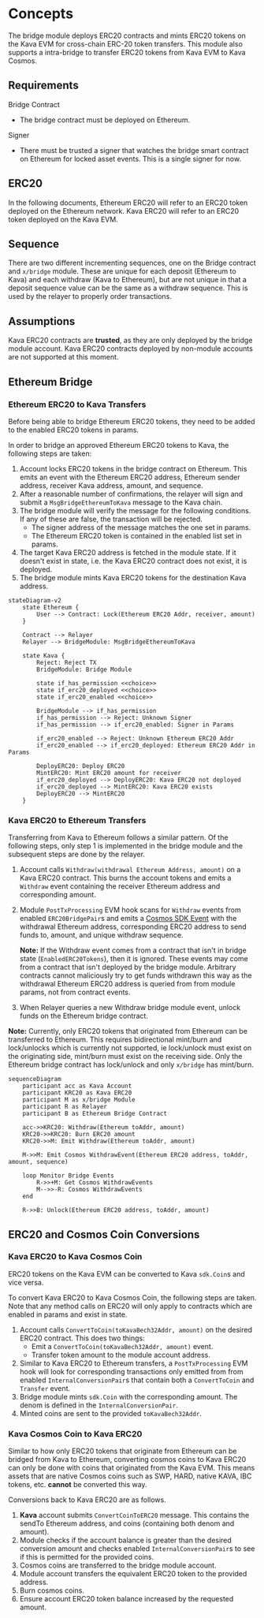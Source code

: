 # Concepts

The bridge module deploys ERC20 contracts and mints ERC20 tokens on the Kava EVM
for cross-chain ERC-20 token transfers. This module also supports a intra-bridge
to transfer ERC20 tokens from Kava EVM to Kava Cosmos.

## Requirements

Bridge Contract

* The bridge contract must be deployed on Ethereum.

Signer

* There must be trusted a signer that watches the bridge smart contract on
  Ethereum for locked asset events. This is a single signer for now.

## ERC20

In the following documents, Ethereum ERC20 will refer to an ERC20 token deployed
on the Ethereum network. Kava ERC20 will refer to an ERC20 token deployed on the
Kava EVM.

## Sequence

There are two different incrementing sequences, one on the Bridge contract and
`x/bridge` module. These are unique for each deposit (Ethereum to Kava) and
each withdraw (Kava to Ethereum), but are not unique in that a deposit sequence
value can be the same as a withdraw sequence. This is used by the relayer to
properly order transactions.

## Assumptions

Kava ERC20 contracts are **trusted**, as they are only deployed by the bridge
module account. Kava ERC20 contracts deployed by non-module accounts are not
supported at this moment.

## Ethereum Bridge

### Ethereum ERC20 to Kava Transfers

Before being able to bridge Ethereum ERC20 tokens, they need to be added to the
enabled ERC20 tokens in params.

In order to bridge an approved Ethereum ERC20 tokens to Kava, the following
steps are taken:

1. Account locks ERC20 tokens in the bridge contract on Ethereum. This emits an
   event with the Ethereum ERC20 address, Ethereum sender address, receiver Kava
   address, amount, and sequence.
2. After a reasonable number of confirmations, the relayer will sign and submit
   a `MsgBridgeEthereumToKava` message to the Kava chain.
3. The bridge module will verify the message for the following conditions. If
   any of these are false, the transaction will be rejected.
   * The signer address of the message matches the one set in params.
   * The Ethereum ERC20 token is contained in the enabled list set in params.
4. The target Kava ERC20 address is fetched in the module state. If it doesn't
   exist in state, i.e. the Kava ERC20 contract does not exist, it is deployed.
5. The bridge module mints Kava ERC20 tokens for the destination Kava address.

```mermaid
stateDiagram-v2
    state Ethereum {
        User --> Contract: Lock(Ethereum ERC20 Addr, receiver, amount)
    }
    
    Contract --> Relayer
    Relayer --> BridgeModule: MsgBridgeEthereumToKava

    state Kava {
        Reject: Reject TX
        BridgeModule: Bridge Module

        state if_has_permission <<choice>>
        state if_erc20_deployed <<choice>>
        state if_erc20_enabled <<choice>>

        BridgeModule --> if_has_permission
        if_has_permission --> Reject: Unknown Signer
        if_has_permission --> if_erc20_enabled: Signer in Params

        if_erc20_enabled --> Reject: Unknown Ethereum ERC20 Addr
        if_erc20_enabled --> if_erc20_deployed: Ethereum ERC20 Addr in Params

        DeployERC20: Deploy ERC20
        MintERC20: Mint ERC20 amount for receiver
        if_erc20_deployed --> DeployERC20: Kava ERC20 not deployed
        if_erc20_deployed --> MintERC20: Kava ERC20 exists
        DeployERC20 --> MintERC20
    }
```

### Kava ERC20 to Ethereum Transfers

Transferring from Kava to Ethereum follows a similar pattern. Of the following
steps, only step 1 is implemented in the bridge module and the subsequent steps
are done by the relayer.

1. Account calls `Withdraw(withdrawal Ethereum Address, amount)` on a Kava ERC20
   contract. This burns the account tokens and emits a `Withdraw` event
   containing the receiver Ethereum address and corresponding amount.
2. Module `PostTxProcessing` EVM hook scans for `Withdraw` events from enabled
   `ERC20BridgePair`s and emits a [Cosmos SDK Event][cosmos-event] with the
   withdrawal Ethereum address, corresponding ERC20 address to send funds to,
   amount, and unique withdraw sequence.

   **Note:** If the Withdraw event comes from a contract that isn't in bridge
   state (`EnabledERC20Tokens`), then it is ignored. These events may come from
   a contract that isn't deployed by the bridge module. Arbitrary contracts
   cannot maliciously try to get funds withdrawn this way as the withdrawal
   Ethereum ERC20 address is queried from from module params, not from contract
   events.
3. When Relayer queries a new Withdraw bridge module event, unlock funds on the
   Ethereum bridge contract.

**Note:** Currently, only ERC20 tokens that originated from Ethereum can be
transferred to Ethereum. This requires bidirectional mint/burn and lock/unlocks
which is currently not supported, ie lock/unlock must exist on the originating
side, mint/burn must exist on the receiving side. Only the Ethereum bridge
contract has lock/unlock and only `x/bridge` has mint/burn.

```mermaid
sequenceDiagram
    participant acc as Kava Account
    participant KRC20 as Kava ERC20
    participant M as x/bridge Module
    participant R as Relayer
    participant B as Ethereum Bridge Contract

    acc->>KRC20: Withdraw(Ethereum toAddr, amount)
    KRC20->>KRC20: Burn ERC20 amount
    KRC20->>M: Emit Withdraw(Ethereum toAddr, amount)

    M->>M: Emit Cosmos WithdrawEvent(Ethereum ERC20 address, toAddr, amount, sequence)

    loop Monitor Bridge Events
        R->>+M: Get Cosmos WithdrawEvents
        M-->>-R: Cosmos WithdrawEvents
    end

    R->>B: Unlock(Ethereum ERC20 address, toAddr, amount)
```

## ERC20 and Cosmos Coin Conversions

### Kava ERC20 to Kava Cosmos Coin

ERC20 tokens on the Kava EVM can be converted to Kava `sdk.Coin`s and vice
versa.

To convert Kava ERC20 to Kava Cosmos Coin, the following steps are taken. Note
that any method calls on ERC20 will only apply to contracts which are enabled in
params and exist in state.

1. Account calls `ConvertToCoin(toKavaBech32Addr, amount)` on the desired ERC20
   contract. This does two things:
   * Emit a `ConvertToCoin(toKavaBech32Addr, amount)` event.
   * Transfer token amount to the module account address.
2. Similar to Kava ERC20 to Ethereum transfers, a `PostTxProcessing` EVM hook
   will look for corresponding transactions only emitted from from enabled
   `InternalConversionPair`s that contain both a `ConvertToCoin` and `Transfer`
   event.
3. Bridge module mints `sdk.Coin` with the corresponding amount. The denom is
   defined in the `InternalConversionPair`.
4. Minted coins are sent to the provided `toKavaBech32Addr`.

### Kava Cosmos Coin to Kava ERC20

Similar to how only ERC20 tokens that originate from Ethereum can be bridged
from Kava to Ethereum, converting cosmos coins to Kava ERC20 can only be done
with coins that originated from the Kava EVM. This means assets that are native
Cosmos coins such as SWP, HARD, native KAVA, IBC tokens, etc. **cannot** be
converted this way.

Conversions back to Kava ERC20 are as follows.

1. **Kava** account submits `ConvertCoinToERC20` message. This contains the
   sendTo Ethereum address, and coins (containing both denom and amount).
2. Module checks if the account balance is greater than the desired conversion
   amount and checks enabled `InternalConversionPair`s to see if this is
   permitted for the provided coins.
3. Cosmos coins are transferred to the bridge module account.
4. Module account transfers the equivalent ERC20 token to the provided address.
5. Burn cosmos coins.
6. Ensure account ERC20 token balance increased by the requested amount.

[cosmos-event]: https://docs.cosmos.network/master/core/events.html
